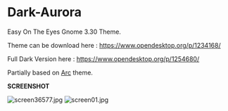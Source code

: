 # Dark-Aurora
Easy On The Eyes Gnome 3.30 Theme.

Theme can be download here : https://www.opendesktop.org/p/1234168/

Full Dark Version here : https://www.opendesktop.org/p/1254680/

Partially based on <a href="https://github.com/horst3180/arc-theme">Arc</a> theme.


<b>SCREENSHOT</b>

<img src="https://cdn.scrot.moe/images/2018/11/14/screen36577.jpg" alt="screen36577.jpg" border="0" />

<img src="https://cdn.scrot.moe/images/2018/11/14/screen01.jpg" alt="screen01.jpg" border="0" />

